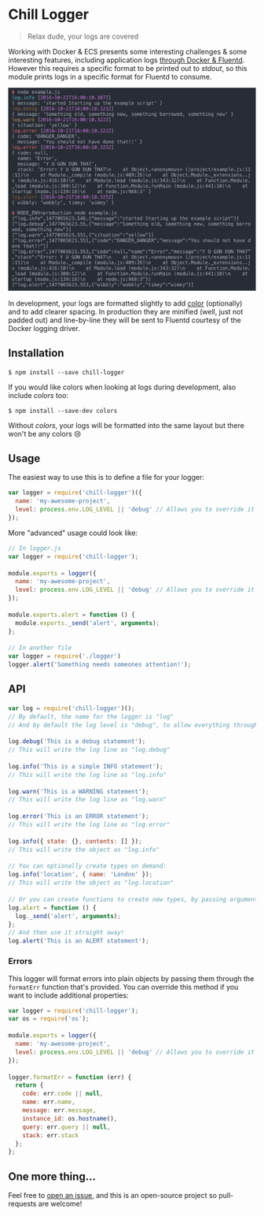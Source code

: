 # Chill Logger

> Relax dude, your logs are covered

Working with Docker & ECS presents some interesting challenges & some interesting features, including application logs
[through Docker & Fluentd](https://docs.docker.com/engine/admin/logging/fluentd/). However this requires a specific
format to be printed out to *stdout*, so this module prints logs in a specific format for Fluentd to consume.

![Example output](./output.png)

In development, your logs are formatted slightly to add [color](https://www.npmjs.com/package/colors) (optionally) and
to add clearer spacing. In production they are minified (well, just not padded out) and line-by-line they will be sent
to Fluentd courtesy of the Docker logging driver.

## Installation

```
$ npm install --save chill-logger
```

If you would like colors when looking at logs during development, also include *colors* too:

```
$ npm install --save-dev colors
```

Without *colors*, your logs will be formatted into the same layout but there won't be any colors :cry:

## Usage

The easiest way to use this is to define a file for your logger:

```js
var logger = require('chill-logger')({
  name: 'my-awesome-project',
  level: process.env.LOG_LEVEL || 'debug' // Allows you to override it at runtime
});
```

More "advanced" usage could look like:

```js
// In logger.js
var logger = require('chill-logger');

module.exports = logger({
  name: 'my-awesome-project',
  level: process.env.LOG_LEVEL || 'debug' // Allows you to override it at runtime
});

module.exports.alert = function () {
  module.exports._send('alert', arguments);
};

// In another file
var logger = require('./logger')
logger.alert('Something needs someones attention!');
```

## API

```js
var log = require('chill-logger')();
// By default, the name for the logger is "log"
// And by default the log level is "debug", to allow everything through

log.debug('This is a debug statement');
// This will write the log line as "log.debug"

log.info('This is a simple INFO statement');
// This will write the log line as "log.info"

log.warn('This is a WARNING statement');
// This will write the log line as "log.warn"

log.error('This is an ERROR statement');
// This will write the log line as "log.error"

log.info({ state: {}, contents: [] });
// This will write the object as "log.info"

// You can optionally create types on demand:
log.info('location', { name: 'London' });
// This will write the object as "log.location"

// Or you can create functions to create new types, by passing arguments to the _send method:
log.alert = function () {
  log._send('alert', arguments);
};
// And then use it straight away!
log.alert('This is an ALERT statement');
```

### Errors

This logger will format errors into plain objects by passing them through the `formatErr` function that's provided.
You can override this method if you want to include additional properties:

```js
var logger = require('chill-logger');
var os = require('os');

module.exports = logger({
  name: 'my-awesome-project',
  level: process.env.LOG_LEVEL || 'debug' // Allows you to override it at runtime
});

logger.formatErr = function (err) {
  return {
    code: err.code || null,
    name: err.name,
    message: err.message,
    instance_id: os.hostname(),
    query: err.query || null,
    stack: err.stack
  };
};
```

## One more thing...

Feel free to [open an issue](https://github.com/car-throttle/chill-logger/issues), and this is an open-source project
so pull-requests are welcome!
